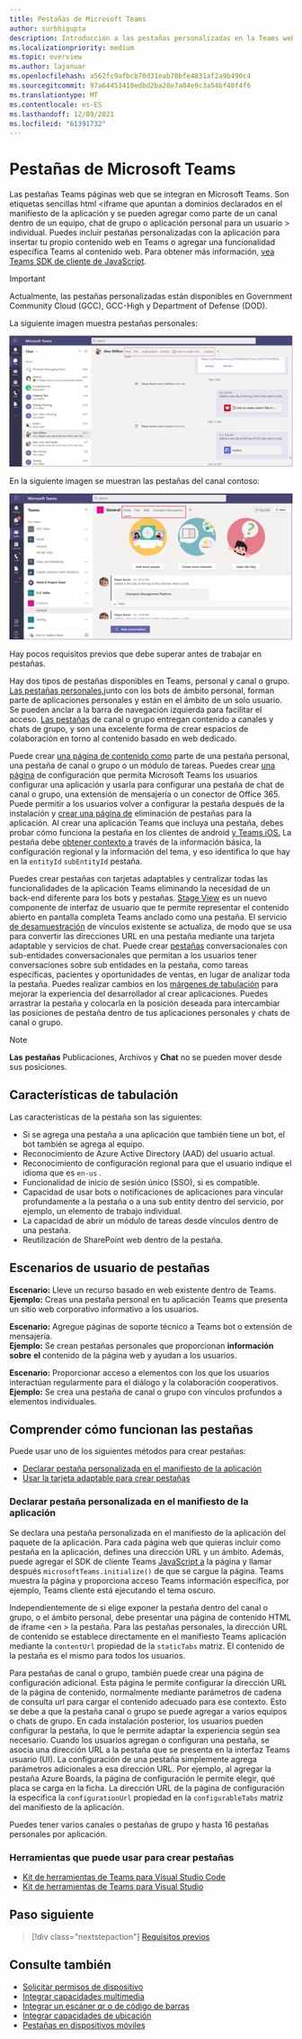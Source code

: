 ```yaml
---
title: Pestañas de Microsoft Teams
author: surbhigupta
description: Introducción a las pestañas personalizadas en la Teams web
ms.localizationpriority: medium
ms.topic: overview
ms.author: lajanuar
ms.openlocfilehash: a562fc9afbcb70d31eab78bfe4831af2a9b490c4
ms.sourcegitcommit: 97a64453410edbd2ba28e7a04e9c3a54bf48f4f6
ms.translationtype: MT
ms.contentlocale: es-ES
ms.lasthandoff: 12/09/2021
ms.locfileid: "61391732"
---
```

# <a name="microsoft-teams-tabs"></a>Pestañas de Microsoft Teams

Las pestañas Teams páginas web que se integran en Microsoft Teams. Son etiquetas sencillas html <iframe que apuntan a dominios declarados en el manifiesto de la aplicación y se pueden agregar como parte de un canal dentro de un equipo, chat de grupo o aplicación personal para un usuario \> individual. Puedes incluir pestañas personalizadas con la aplicación para insertar tu propio contenido web en Teams o agregar una funcionalidad específica Teams al contenido web. Para obtener más información, [vea Teams SDK de cliente de JavaScript](/javascript/api/overview/msteams-client).

> [!IMPORTANT]
> Actualmente, las pestañas personalizadas están disponibles en Government Community Cloud (GCC), GCC-High y Department of Defense (DOD).

La siguiente imagen muestra pestañas personales:

![Pestañas personales](../assets/images/tabs/personaltab.png)

En la siguiente imagen se muestran las pestañas del canal contoso:

![Pestañas de canal o grupo](../assets/images/tabs/tabs.png)

Hay pocos requisitos previos que debe superar antes de trabajar en pestañas.

Hay dos tipos de pestañas disponibles en Teams, personal y canal o grupo. [Las pestañas personales,](~/tabs/how-to/create-personal-tab.md)junto con los bots de ámbito personal, forman parte de aplicaciones personales y están en el ámbito de un solo usuario. Se pueden anclar a la barra de navegación izquierda para facilitar el acceso. [Las pestañas](~/tabs/how-to/create-channel-group-tab.md) de canal o grupo entregan contenido a canales y chats de grupo, y son una excelente forma de crear espacios de colaboración en torno al contenido basado en web dedicado.

Puede crear [una página de contenido como](~/tabs/how-to/create-tab-pages/content-page.md) parte de una pestaña personal, una pestaña de canal o grupo o un módulo de tareas. Puedes crear [una página](~/tabs/how-to/create-tab-pages/configuration-page.md) de configuración que permita Microsoft Teams los usuarios configurar una aplicación y usarla para configurar una pestaña de chat de canal o grupo, una extensión de mensajería o un conector de Office 365. Puede permitir a los usuarios volver a configurar la pestaña después de la instalación y [crear una página de](~/tabs/how-to/create-tab-pages/removal-page.md) eliminación de pestañas para la aplicación. Al crear una aplicación Teams que incluya una pestaña, debes probar cómo funciona la pestaña en los clientes de android [y Teams iOS.](~/tabs/design/tabs-mobile.md) La pestaña debe [obtener contexto a](~/tabs/how-to/access-teams-context.md) través de la información básica, la configuración regional y la información del tema, y eso identifica lo que hay en la `entityId` `subEntityId` pestaña.

Puedes crear pestañas con tarjetas adaptables y centralizar todas las funcionalidades de la aplicación Teams eliminando la necesidad de un back-end diferente para los bots y pestañas. [Stage View](~/tabs/tabs-link-unfurling.md) es un nuevo componente de interfaz de usuario que te permite representar el contenido abierto en pantalla completa Teams anclado como una pestaña. El servicio [de desamuestración](~/tabs/tabs-link-unfurling.md) de vínculos existente se actualiza, de modo que se usa para convertir las direcciones URL en una pestaña mediante una tarjeta adaptable y servicios de chat. Puede crear [pestañas](~/tabs/how-to/conversational-tabs.md) conversacionales con sub-entidades conversacionales que permitan a los usuarios tener conversaciones sobre sub entidades en la pestaña, como tareas específicas, pacientes y oportunidades de ventas, en lugar de analizar toda la pestaña. Puedes realizar cambios en los [márgenes de tabulación](~/resources/removing-tab-margins.md) para mejorar la experiencia del desarrollador al crear aplicaciones. Puedes arrastrar la pestaña y colocarla en la posición deseada para intercambiar las posiciones de pestaña dentro de tus aplicaciones personales y chats de canal o grupo. 

> [!NOTE]
> **Las** **pestañas** Publicaciones, Archivos y **Chat** no se pueden mover desde sus posiciones.

## <a name="tab-features"></a>Características de tabulación

Las características de la pestaña son las siguientes:

* Si se agrega una pestaña a una aplicación que también tiene un bot, el bot también se agrega al equipo.
* Reconocimiento de Azure Active Directory (AAD) del usuario actual.
* Reconocimiento de configuración regional para que el usuario indique el idioma que es `en-us` .
* Funcionalidad de inicio de sesión único (SSO), si es compatible.
* Capacidad de usar bots o notificaciones de aplicaciones para vincular profundamente a la pestaña o a una sub entity dentro del servicio, por ejemplo, un elemento de trabajo individual.
* La capacidad de abrir un módulo de tareas desde vínculos dentro de una pestaña.
* Reutilización de SharePoint web dentro de la pestaña.

## <a name="tabs-user-scenarios"></a>Escenarios de usuario de pestañas

**Escenario:** Lleve un recurso basado en web existente dentro de Teams. \
**Ejemplo:** Creas una pestaña personal en tu aplicación Teams que presenta un sitio web corporativo informativo a los usuarios.

**Escenario:** Agregue páginas de soporte técnico a Teams bot o extensión de mensajería. \
**Ejemplo:** Se crean pestañas personales que proporcionan **información sobre** **el** contenido de la página web y ayudan a los usuarios.

**Escenario:** Proporcionar acceso a elementos con los que los usuarios interactúan regularmente para el diálogo y la colaboración cooperativos. \
**Ejemplo:** Se crea una pestaña de canal o grupo con vínculos profundos a elementos individuales.

## <a name="understand-how-tabs-work"></a>Comprender cómo funcionan las pestañas

Puede usar uno de los siguientes métodos para crear pestañas:

* [Declarar pestaña personalizada en el manifiesto de la aplicación](#declare-custom-tab-in-app-manifest)
* [Usar la tarjeta adaptable para crear pestañas](~/tabs/how-to/build-adaptive-card-tabs.md)

### <a name="declare-custom-tab-in-app-manifest"></a>Declarar pestaña personalizada en el manifiesto de la aplicación

Se declara una pestaña personalizada en el manifiesto de la aplicación del paquete de la aplicación. Para cada página web que quieras incluir como pestaña en la aplicación, defines una dirección URL y un ámbito. Además, puede agregar el SDK de cliente Teams [JavaScript a](/javascript/api/overview/msteams-client) la página y llamar después `microsoftTeams.initialize()` de que se cargue la página. Teams muestra la página y proporciona acceso Teams información específica, por ejemplo, Teams cliente está ejecutando el tema oscuro.

Independientemente de si elige exponer la pestaña dentro del canal o grupo, o el ámbito personal, debe presentar una página de contenido HTML de iframe <en \> la pestaña. [](~/tabs/how-to/create-tab-pages/content-page.md) Para las pestañas personales, la dirección URL de contenido se establece directamente en el manifiesto Teams aplicación mediante la `contentUrl` propiedad de la `staticTabs` matriz. El contenido de la pestaña es el mismo para todos los usuarios.

Para pestañas de canal o grupo, también puede crear una página de configuración adicional. Esta página le permite configurar la dirección URL de la página de contenido, normalmente mediante parámetros de cadena de consulta url para cargar el contenido adecuado para ese contexto. Esto se debe a que la pestaña canal o grupo se puede agregar a varios equipos o chats de grupo. En cada instalación posterior, los usuarios pueden configurar la pestaña, lo que le permite adaptar la experiencia según sea necesario. Cuando los usuarios agregan o configuran una pestaña, se asocia una dirección URL a la pestaña que se presenta en la interfaz Teams usuario (UI). La configuración de una pestaña simplemente agrega parámetros adicionales a esa dirección URL. Por ejemplo, al agregar la pestaña Azure Boards, la página de configuración le permite elegir, qué placa se carga en la ficha. La dirección URL de la página de configuración la especifica la  `configurationUrl` propiedad en la `configurableTabs` matriz del manifiesto de la aplicación.

Puedes tener varios canales o pestañas de grupo y hasta 16 pestañas personales por aplicación.

### <a name="tools-you-can-use-to-build-tabs"></a>Herramientas que puede usar para crear pestañas
* [Kit de herramientas de Teams para Visual Studio Code](../toolkit/visual-studio-code-overview.md)
* [Kit de herramientas de Teams para Visual Studio](../toolkit/visual-studio-overview.md)

## <a name="next-step"></a>Paso siguiente

> [!div class="nextstepaction"]
> [Requisitos previos](~/tabs/how-to/tab-requirements.md)

## <a name="see-also"></a>Consulte también

* [Solicitar permisos de dispositivo](../concepts/device-capabilities/native-device-permissions.md)
* [Integrar capacidades multimedia](../concepts/device-capabilities/mobile-camera-image-permissions.md)
* [Integrar un escáner qr o de código de barras](../concepts/device-capabilities/qr-barcode-scanner-capability.md)
* [Integrar capacidades de ubicación](../concepts/device-capabilities/location-capability.md)
* [Pestañas en dispositivos móviles](design/tabs-mobile.md#tabs-on-mobile)
